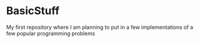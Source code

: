 # BasicStuff
My first repository where I am planning to put in a few implementations of a few popular programming problems
